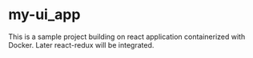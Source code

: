 # my-ui_app
This is a sample project building on react application containerized with Docker. Later react-redux will be integrated.
